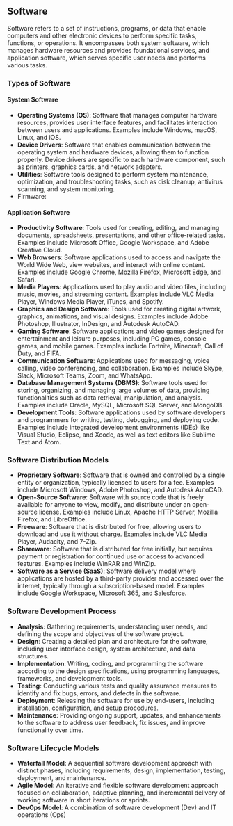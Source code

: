 ## Software

Software refers to a set of instructions, programs, or data that enable computers and other electronic devices to perform specific tasks, functions, or operations. It encompasses both system software, which manages hardware resources and provides foundational services, and application software, which serves specific user needs and performs various tasks.

### Types of Software

#### System Software

- **Operating Systems (OS)**: Software that manages computer hardware resources, provides user interface features, and facilitates interaction between users and applications. Examples include Windows, macOS, Linux, and iOS.
- **Device Drivers**: Software that enables communication between the operating system and hardware devices, allowing them to function properly. Device drivers are specific to each hardware component, such as printers, graphics cards, and network adapters.
- **Utilities**: Software tools designed to perform system maintenance, optimization, and troubleshooting tasks, such as disk cleanup, antivirus scanning, and system monitoring.
- Firmware: 

#### Application Software

- **Productivity Software**: Tools used for creating, editing, and managing documents, spreadsheets, presentations, and other office-related tasks. Examples include Microsoft Office, Google Workspace, and Adobe Creative Cloud.
- **Web Browsers**: Software applications used to access and navigate the World Wide Web, view websites, and interact with online content. Examples include Google Chrome, Mozilla Firefox, Microsoft Edge, and Safari.
- **Media Players**: Applications used to play audio and video files, including music, movies, and streaming content. Examples include VLC Media Player, Windows Media Player, iTunes, and Spotify.
- **Graphics and Design Software**: Tools used for creating digital artwork, graphics, animations, and visual designs. Examples include Adobe Photoshop, Illustrator, InDesign, and Autodesk AutoCAD.
- **Gaming Software**: Software applications and video games designed for entertainment and leisure purposes, including PC games, console games, and mobile games. Examples include Fortnite, Minecraft, Call of Duty, and FIFA.
- **Communication Software**: Applications used for messaging, voice calling, video conferencing, and collaboration. Examples include Skype, Slack, Microsoft Teams, Zoom, and WhatsApp.
- **Database Management Systems (DBMS)**: Software tools used for storing, organizing, and managing large volumes of data, providing functionalities such as data retrieval, manipulation, and analysis. Examples include Oracle, MySQL, Microsoft SQL Server, and MongoDB.
- **Development Tools**: Software applications used by software developers and programmers for writing, testing, debugging, and deploying code. Examples include integrated development environments (IDEs) like Visual Studio, Eclipse, and Xcode, as well as text editors like Sublime Text and Atom.

### Software Distribution Models

- **Proprietary Software**: Software that is owned and controlled by a single entity or organization, typically licensed to users for a fee. Examples include Microsoft Windows, Adobe Photoshop, and Autodesk AutoCAD.
- **Open-Source Software**: Software with source code that is freely available for anyone to view, modify, and distribute under an open-source license. Examples include Linux, Apache HTTP Server, Mozilla Firefox, and LibreOffice.
- **Freeware**: Software that is distributed for free, allowing users to download and use it without charge. Examples include VLC Media Player, Audacity, and 7-Zip.
- **Shareware**: Software that is distributed for free initially, but requires payment or registration for continued use or access to advanced features. Examples include WinRAR and WinZip.
- **Software as a Service (SaaS)**: Software delivery model where applications are hosted by a third-party provider and accessed over the internet, typically through a subscription-based model. Examples include Google Workspace, Microsoft 365, and Salesforce.

### Software Development Process

- **Analysis**: Gathering requirements, understanding user needs, and defining the scope and objectives of the software project.
- **Design**: Creating a detailed plan and architecture for the software, including user interface design, system architecture, and data structures.
- **Implementation**: Writing, coding, and programming the software according to the design specifications, using programming languages, frameworks, and development tools.
- **Testing**: Conducting various tests and quality assurance measures to identify and fix bugs, errors, and defects in the software.
- **Deployment**: Releasing the software for use by end-users, including installation, configuration, and setup procedures.
- **Maintenance**: Providing ongoing support, updates, and enhancements to the software to address user feedback, fix issues, and improve functionality over time.

### Software Lifecycle Models

- **Waterfall Model**: A sequential software development approach with distinct phases, including requirements, design, implementation, testing, deployment, and maintenance.
- **Agile Model**: An iterative and flexible software development approach focused on collaboration, adaptive planning, and incremental delivery of working software in short iterations or sprints.
- **DevOps Model**: A combination of software development (Dev) and IT operations (Ops)
